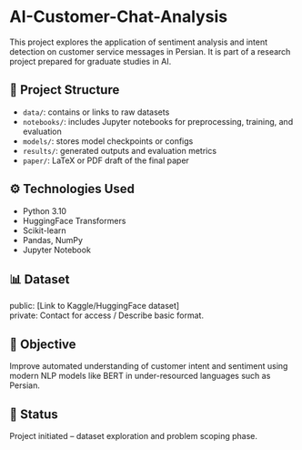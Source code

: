 # AI-Customer-Chat-Analysis

This project explores the application of sentiment analysis and intent detection on customer service messages in Persian. It is part of a research project prepared for graduate studies in AI.

## 📂 Project Structure
- `data/`: contains or links to raw datasets
- `notebooks/`: includes Jupyter notebooks for preprocessing, training, and evaluation
- `models/`: stores model checkpoints or configs
- `results/`: generated outputs and evaluation metrics
- `paper/`: LaTeX or PDF draft of the final paper

## ⚙️ Technologies Used
- Python 3.10
- HuggingFace Transformers
- Scikit-learn
- Pandas, NumPy
- Jupyter Notebook

## 📊 Dataset
public: [Link to Kaggle/HuggingFace dataset]  
private: Contact for access / Describe basic format.

## 🧠 Objective
Improve automated understanding of customer intent and sentiment using modern NLP models like BERT in under-resourced languages such as Persian.

## 🏁 Status
Project initiated – dataset exploration and problem scoping phase.
